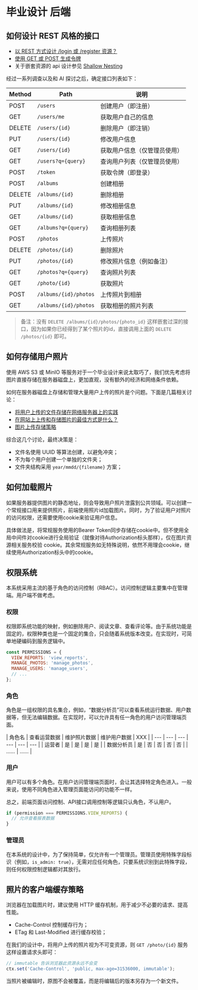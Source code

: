 # 毕业设计 后端

## 如何设计 REST 风格的接口

- [以 REST 方式设计 /login 或 /register 资源？](https://stackoverflow.com/a/7260540/8198710)
- [使用 GET 或 POST 生成令牌](https://stackoverflow.com/a/50776478/8198710)
- 关于嵌套资源的 api 设计参见 [Shallow Nesting](https://guides.rubyonrails.org/routing.html#shallow-nesting)

经过一系列调查以及和 AI 探讨之后，确定接口列表如下：

| Method | Path | 说明 |
| --- | --- | --- |
| POST   | `/users`               | 创建用户（即注册） |
| GET    | `/users/me`            | 获取用户自己的信息 |
| DELETE | `/users/{id}`          | 删除用户（即注销） |
| PUT    | `/users/{id}`          | 修改用户信息 |
| GET    | `/users/{id}`          | 获取用户信息（仅管理员使用） |
| GET    | `/users?q={query}`     | 查询用户列表（仅管理员使用） |
| POST   | `/token`               | 获取令牌（即登录） |
| POST   | `/albums`              | 创建相册 |
| DELETE | `/albums/{id}`         | 删除相册 |
| PUT    | `/albums/{id}`         | 修改相册信息 |
| GET    | `/albums/{id}`         | 获取相册信息 |
| GET    | `/albums?q={query}`    | 查询相册列表 |
| POST   | `/photos`              | 上传照片 |
| DELETE | `/photos/{id}`         | 删除照片 |
| PUT    | `/photos/{id}`         | 修改照片信息（例如备注） |
| GET    | `/photos?q={query}`    | 查询照片列表 |
| GET    | `/photo/{id}`          | 获取照片 |
| POST   | `/albums/{id}/photos`  | 上传照片到相册 |
| GET    | `/albums/{id}/photos`  | 获取相册的照片列表 |

> 备注：没有 `DELETE /albums/{id}/photos/{photo_id}` 这样嵌套过深的接口，因为如果你已经得到了某个照片的id，直接调用上面的 `DELETE /photos/{id}` 即可。

## 如何存储用户照片

使用 AWS S3 或 MinIO 等服务对于一个毕业设计来说太取巧了，我们优先考虑将图片直接存储在服务器磁盘上，更加直观，没有额外的经济和网络条件依赖。

如何在服务器磁盘上存储和管理大量用户上传的照片是个问题。下面是几篇相关讨论：

- [将用户上传的文件存储在网络服务器上的实践](https://stackoverflow.com/a/7925338/8198710)
- [在网站上上传和存储图片的最佳方式是什么？](https://stackoverflow.com/a/8922090/8198710)
- [图片上传存储策略](https://stackoverflow.com/a/2664956)

综合这几个讨论，最终决策是：

- 文件名使用 UUID 等算法创建，以避免冲突；
- 不为每个用户创建一个单独的文件夹；
- 文件夹结构采用 `year/mmdd/{filename}` 方案；

## 如何加载照片

如果服务器提供图片的静态地址，则会导致用户照片泄露到公共领域。可以创建一个常规接口用来提供照片，前端使用照片id加载图片。同时，为了验证用户对照片的访问权限，还需要使用cookie来验证用户信息。

具体做法是，将常规服务使用的Bearer Token同步存储在cookie中。但不使用全局中间件对cookie进行全局验证（就像对待Authorization标头那样），仅在图片资源相关服务校验 cookie。其余常规服务如无特殊说明，依然不用理会cookie，继续使用Authorization标头中的cookie。

## 权限系统

本系统采用主流的基于角色的访问控制（RBAC）。访问控制逻辑主要集中在管理端。用户端不做考虑。

### 权限

权限即系统功能的映射，例如删除用户、阅读文章、查看评论等。由于系统功能是固定的，权限种类也是一个固定的集合，只会随着系统版本改变。在实现时，可简单地硬编码到服务逻辑中。

```js
const PERMISSIONS = {
  VIEW_REPORTS: 'view_reports',
  MANAGE_PHOTOS: 'manage_photos',
  MANAGE_USERS: 'manage_users',
  // ...
};
```

### 角色

角色是一组权限的具名集合，例如，“数据分析员”可以查看系统运行数据、用户数据等，但无法编辑数据。在实现时，可以允许具有任一角色的用户访问管理端页面。

| 角色名 | 查看运营数据 | 维护照片数据 | 维护用户数据 | XXX |
| --- | --- | --- | --- | --- | --- |
| 运营者 | 是 | 是 | 是 | 是 |
| 数据分析员 | 是 | 否 | 否 | 否 | 否 |
| …… | …… |

### 用户

用户可以有多个角色。在用户访问管理端页面时，会让其选择特定角色进入。一般来说，使用不同角色进入管理页面能访问的功能不一样。

总之，前端页面访问控制、API接口调用控制等逻辑只认角色，不认用户。

```js
if (permission === PERMISSIONS.VIEW_REPORTS) {
  // 允许查看报表数据
}
```

### 管理员

在本系统的设计中，为了保持简单，仅允许有一个管理员。管理员使用特殊字段标识（例如，`is_admin: true`），无需对应任何角色，只要系统识别到此特殊字段，则任何权限控制逻辑都对其放行。

## 照片的客户端缓存策略

浏览器在加载图片时，建议使用 HTTP 缓存机制，用于减少不必要的请求、提高性能。

- Cache-Control 控制缓存行为；
- ETag 和 Last-Modified 进行缓存校验；

在我们的设计中，将用户上传的照片视为不可变资源，则 `GET /photo/{id}` 服务这样设置请求头即可：

```js
// immutable 告诉浏览器此资源永远不会变
ctx.set('Cache-Control', 'public, max-age=31536000, immutable');
```

当照片被编辑时，原图不会被覆盖，而是将编辑后的版本另存为一个新文件。
